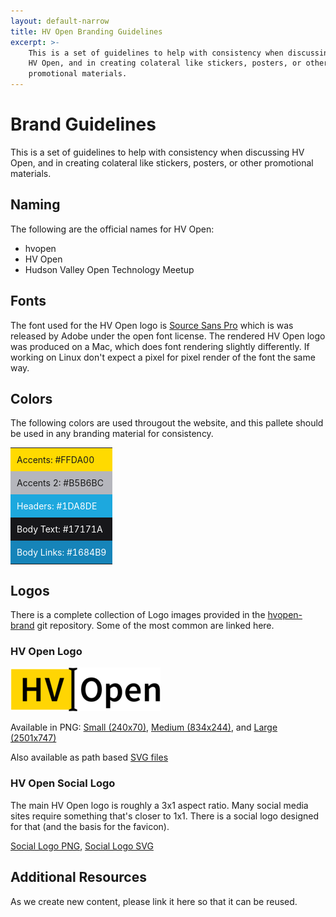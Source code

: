 ```yaml
---
layout: default-narrow
title: HV Open Branding Guidelines
excerpt: >-
    This is a set of guidelines to help with consistency when discussing
    HV Open, and in creating colateral like stickers, posters, or other
    promotional materials.
---
```


# Brand Guidelines #

This is a set of guidelines to help with consistency when discussing
HV Open, and in creating colateral like stickers, posters, or other
promotional materials.

## Naming ##

The following are the official names for HV Open:

* hvopen
* HV Open
* Hudson Valley Open Technology Meetup

## Fonts ##

The font used for the HV Open logo
is
[Source Sans Pro](https://fonts.google.com/specimen/Source+Sans+Pro)
which is was released by Adobe under the open font license. The
rendered HV Open logo was produced on a Mac, which does font rendering
slightly differently. If working on Linux don't expect a pixel for
pixel render of the font the same way.

## Colors ##

The following colors are used througout the website, and this pallete
should be used in any branding material for consistency.

<table>
<tr>
<td bgcolor="#FFDA00" style="padding: 10px">Accents: #FFDA00</td>
</tr>
<tr>
<td bgcolor="#B5B6BC" style="padding: 10px">Accents 2: #B5B6BC</td>
</tr>
<tr>
<td bgcolor="#1DA8DE" style="padding: 10px; color: white">Headers: #1DA8DE</td>
</tr>
<tr>
<td bgcolor="#17171A" style="padding: 10px; color: white">Body Text: #17171A</td>
</tr>
<tr>
<td bgcolor="#1684B9" style="padding: 10px; color: white">Body Links: #1684B9</td>
</tr>
</table>

## Logos ##

There is a complete collection of Logo images provided in
the [hvopen-brand](https://github.com/hvopen/hvopen-brand) git
repository. Some of the most common are linked here.

### HV Open Logo ###

![HV Open Logo](https://raw.githubusercontent.com/hvopen/hvopen-brand/master/png/logo_small.png)

Available
in PNG:
[Small (240x70)](https://github.com/hvopen/hvopen-brand/blob/master/png/logo_small.png),
[Medium (834x244)](https://github.com/hvopen/hvopen-brand/blob/master/png/logo_medium.png),
and
[Large (2501x747)](https://github.com/hvopen/hvopen-brand/blob/master/png/logo_large.png)

Also available as path based [SVG files](https://github.com/hvopen/hvopen-brand/tree/master/svg)

### HV Open Social Logo ###

The main HV Open logo is roughly a 3x1 aspect ratio. Many social media
sites require something that's closer to 1x1. There is a social logo
designed for that (and the basis for the favicon).

[Social Logo PNG](https://github.com/hvopen/hvopen-brand/blob/master/png/logo_social%202.png),
[Social Logo SVG](https://github.com/hvopen/hvopen-brand/blob/master/svg/logo_social%202.svg)

## Additional Resources ##

As we create new content, please link it here so that it can be reused.
